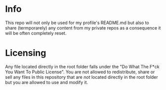 # Info
This repo will not only be used for my profile's README.md but also to share (termporarely) any content from my private repos as a consequence it will be often completely reset.

# Licensing
Any file located directly in the root folder falls under the "Do What The F\*ck You Want To Public License".
You are not allowed to redistribute, share or sell any files in this repository that are *not* located directly in the root folder but you are allowed to use and modify it.
